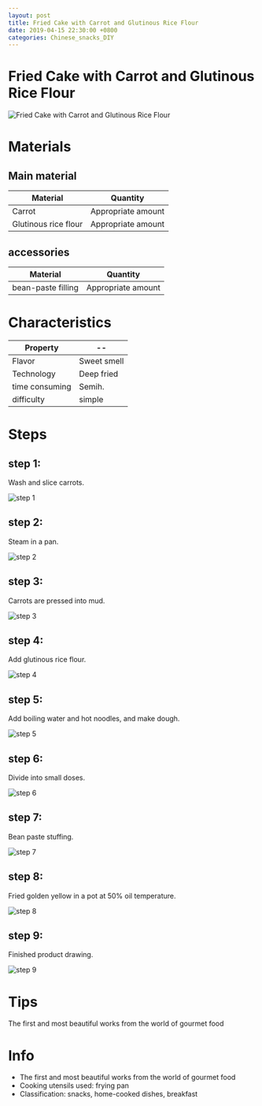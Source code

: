```yaml
---
layout: post
title: Fried Cake with Carrot and Glutinous Rice Flour
date: 2019-04-15 22:30:00 +0800
categories: Chinese_snacks_DIY
---
```


# Fried Cake with Carrot and Glutinous Rice Flour

![Fried Cake with Carrot and Glutinous Rice Flour]({{site.baseurl}}/img/404878/404878.jpg)

# Materials


## Main material

Material|Quantity
--|--
Carrot|Appropriate amount
Glutinous rice flour|Appropriate amount

## accessories

Material|Quantity
--|--
bean-paste filling|Appropriate amount

# Characteristics

Property|--
--|--
Flavor|Sweet smell
Technology|Deep fried
time consuming|Semih.
difficulty|simple

# Steps

## step 1:

Wash and slice carrots.

![step 1]({{site.baseurl}}/img/404878/1.jpg)

## step 2:

Steam in a pan.

![step 2]({{site.baseurl}}/img/404878/2.jpg)

## step 3:

Carrots are pressed into mud.

![step 3]({{site.baseurl}}/img/404878/3.jpg)

## step 4:

Add glutinous rice flour.

![step 4]({{site.baseurl}}/img/404878/4.jpg)

## step 5:

Add boiling water and hot noodles, and make dough.

![step 5]({{site.baseurl}}/img/404878/5.jpg)

## step 6:

Divide into small doses.

![step 6]({{site.baseurl}}/img/404878/6.jpg)

## step 7:

Bean paste stuffing.

![step 7]({{site.baseurl}}/img/404878/7.jpg)

## step 8:

Fried golden yellow in a pot at 50% oil temperature.

![step 8]({{site.baseurl}}/img/404878/8.jpg)

## step 9:

Finished product drawing.

![step 9]({{site.baseurl}}/img/404878/9.jpg)

# Tips

The first and most beautiful works from the world of gourmet food

# Info

- The first and most beautiful works from the world of gourmet food
- Cooking utensils used: frying pan
- Classification: snacks, home-cooked dishes, breakfast